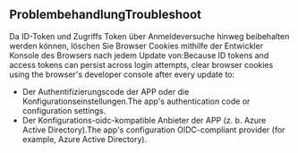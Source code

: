 ## <a name="troubleshoot"></a><span data-ttu-id="ccb3e-101">Problembehandlung</span><span class="sxs-lookup"><span data-stu-id="ccb3e-101">Troubleshoot</span></span>

<span data-ttu-id="ccb3e-102">Da ID-Token und Zugriffs Token über Anmeldeversuche hinweg beibehalten werden können, löschen Sie Browser Cookies mithilfe der Entwickler Konsole des Browsers nach jedem Update von:</span><span class="sxs-lookup"><span data-stu-id="ccb3e-102">Because ID tokens and access tokens can persist across login attempts, clear browser cookies using the browser's developer console after every update to:</span></span>

* <span data-ttu-id="ccb3e-103">Der Authentifizierungscode der APP oder die Konfigurationseinstellungen.</span><span class="sxs-lookup"><span data-stu-id="ccb3e-103">The app's authentication code or configuration settings.</span></span>
* <span data-ttu-id="ccb3e-104">Der Konfigurations-oidc-kompatible Anbieter der APP (z. b. Azure Active Directory).</span><span class="sxs-lookup"><span data-stu-id="ccb3e-104">The app's configuration OIDC-compliant provider (for example, Azure Active Directory).</span></span>
